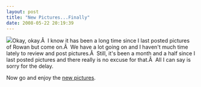 ```yaml
---
layout: post
title: "New Pictures...Finally"
date: 2008-05-22 20:19:39
---
```

[![](http://thecave.smugmug.com/photos/299889551_vsYXm-Th.jpg)](http://thecave.smugmug.com/gallery/5001132_dH9K6/1/299889551_vsYXm)Okay, okay.Â  I know it has been a long time since I last posted pictures of Rowan but come on.Â  We have a lot going on and I haven't much time lately to review and post pictures.Â  Still, it's been a month and a half since I last posted pictures and there really is no excuse for that.Â  All I can say is sorry for the delay.

Now go and enjoy the [new pictures](http://thecave.smugmug.com/gallery/5001132_dH9K6/1/299889551_vsYXm).
